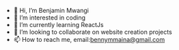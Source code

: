 - 👋 Hi, I’m Benjamin Mwangi
- 👀 I’m interested in coding
- 🌱 I’m currently learning ReactJs
- 💞️ I’m looking to collaborate on website creation projects
- 📫 How to reach me, email:bennymmaina@gmail.com

<!---
Bazengaa/Bazengaa is a ✨ special ✨ repository because its `README.md` (this file) appears on your GitHub profile.
You can click the Preview link to take a look at your changes.
--->
